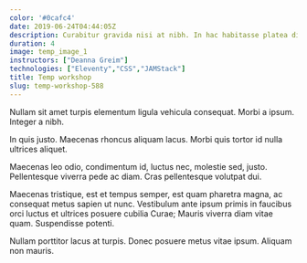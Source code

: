 ```yaml
---
color: '#0cafc4'
date: 2019-06-24T04:44:05Z
description: Curabitur gravida nisi at nibh. In hac habitasse platea dictumst.
duration: 4
image: temp_image_1
instructors: ["Deanna Greim"]
technologies: ["Eleventy","CSS","JAMStack"]
title: Temp workshop
slug: temp-workshop-588
---
```

Nullam sit amet turpis elementum ligula vehicula consequat. Morbi a ipsum. Integer a nibh.

In quis justo. Maecenas rhoncus aliquam lacus. Morbi quis tortor id nulla ultrices aliquet.

Maecenas leo odio, condimentum id, luctus nec, molestie sed, justo. Pellentesque viverra pede ac diam. Cras pellentesque volutpat dui.

Maecenas tristique, est et tempus semper, est quam pharetra magna, ac consequat metus sapien ut nunc. Vestibulum ante ipsum primis in faucibus orci luctus et ultrices posuere cubilia Curae; Mauris viverra diam vitae quam. Suspendisse potenti.

Nullam porttitor lacus at turpis. Donec posuere metus vitae ipsum. Aliquam non mauris.
